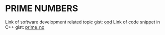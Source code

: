 # PRIME NUMBERS
Link of software development related topic gist:
[ood](https://gist.github.com/Adyasha28/ba08709ac8f69d615651368356965453
)
Link of code snippet in C++ gist:
[prime_no](https://gist.github.com/Adyasha28/8039ae39d44ee57605d79e6c4c4e9e6c)